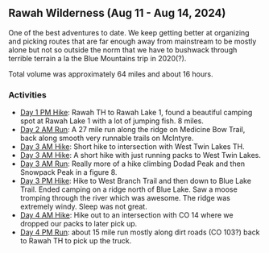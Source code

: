 ## Rawah Wilderness (Aug 11 - Aug 14, 2024)

One of the best adventures to date. We keep getting better at organizing and picking routes that are far enough away from mainstream to be mostly alone but not so outside the norm that we have to bushwack through terrible terrain a la the Blue Mountains trip in 2020(?).

Total volume was approximately 64 miles and about 16 hours.

### Activities

- [Day 1 PM Hike](): Rawah TH to Rawah Lake 1, found a beautiful camping spot at Rawah Lake 1 with a lot of jumping fish. 8 miles. 
- [Day 2 AM Run](): A 27 mile run along the ridge on Medicine Bow Trail, back along smooth very runnable trails on McIntyre. 
- [Day 3 AM Hike](): Short hike to intersection with West Twin Lakes TH.
- [Day 3 AM Hike](): A short hike with just running packs to West Twin Lakes.
- [Day 3 AM Run](): Really more of a hike climbing Dodad Peak and then Snowpack Peak in a figure 8.
- [Day 3 PM Hike](): Hike to West Branch Trail and then down to Blue Lake Trail. Ended camping on a ridge north of Blue Lake. Saw a moose tromping through the river which was awesome. The ridge was extremely windy. Sleep was not great.
- [Day 4 AM Hike](): Hike out to an intersection with CO 14 where we dropped our packs to later pick up.
- [Day 4 PM Run](): about 15 mile run mostly along dirt roads (CO 103?) back to Rawah TH to pick up the truck.

